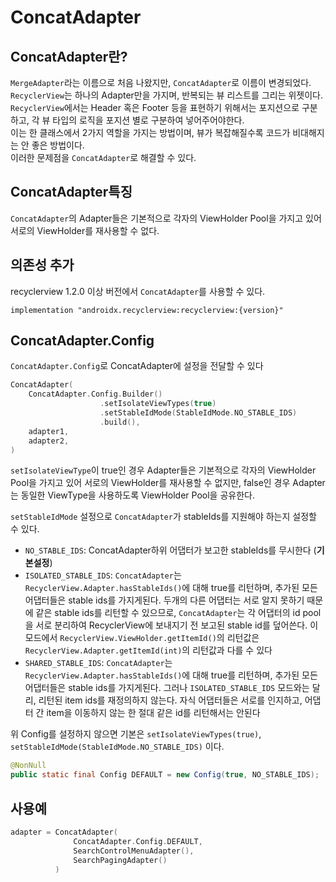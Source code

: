 # ConcatAdapter

## ConcatAdapter란?
`MergeAdapter`라는 이름으로 처음 나왔지만, `ConcatAdapter`로 이름이 변경되었다.  
`RecyclerView`는 하나의 Adapter만을 가지며, 반복되는 뷰 리스트를 그리는 위젯이다.  
`RecyclerView`에서는 Header 혹은 Footer 등을 표현하기 위해서는 포지션으로 구분하고, 각 뷰 타입의 로직을 포지션 별로 구분하여 넣어주어야한다.   
이는 한 클래스에서 2가지 역할을 가지는 방법이며, 뷰가 복잡해질수록 코드가 비대해지는 안 좋은 방법이다.  
이러한 문제점을 `ConcatAdapter`로 해결할 수 있다.  

## ConcatAdapter특징
`ConcatAdapter`의 Adapter들은 기본적으로 각자의 ViewHolder Pool을 가지고 있어 서로의 ViewHolder를 재사용할 수 없다.

## 의존성 추가
recyclerview 1.2.0 이상 버전에서 `ConcatAdapter`를 사용할 수 있다.
```
implementation "androidx.recyclerview:recyclerview:{version}"
```

## ConcatAdapter.Config
`ConcatAdapter.Config`로 ConcatAdapter에 설정을 전달할 수 있다

```kotlin
ConcatAdapter(
    ConcatAdapter.Config.Builder()
                    .setIsolateViewTypes(true)
                    .setStableIdMode(StableIdMode.NO_STABLE_IDS)
                    .build(),
    adapter1,
    adapter2,
)
```

`setIsolateViewType`이 true인 경우 Adapter들은 기본적으로 각자의 ViewHolder Pool을 가지고 있어 서로의 ViewHolder를 재사용할 수 없지만, false인 경우 Adapter는 동일한 ViewType을 사용하도록 ViewHolder Pool을 공유한다.  

`setStableIdMode` 설정으로 `ConcatAdapter`가 stableIds를 지원해야 하는지 설정할 수 있다.  
- `NO_STABLE_IDS`: ConcatAdapter하위 어댑터가 보고한 stableIds를 무시한다 (**기본설정**)
- `ISOLATED_STABLE_IDS`: `ConcatAdapter`는 `RecyclerView.Adapter.hasStableIds()`에 대해 true를 리턴하며, 추가된 모든 어댑터들은 stable ids를 가지게된다. 두개의 다른 어댑터는 서로 알지 못하기 때문에 같은 stable ids를 리턴할 수 있으므로, `ConcatAdapter`는 각 어댑터의 id pool 을 서로 분리하여 RecyclerView에 보내지기 전 보고된 stable id를 덮어쓴다. 이 모드에서 `RecyclerView.ViewHolder.getItemId()`의 리턴값은 `RecyclerView.Adapter.getItemId(int)`의 리턴값과 다를 수 있다
- `SHARED_STABLE_IDS`: `ConcatAdapter`는 `RecyclerView.Adapter.hasStableIds()`에 대해 true를 리턴하며, 추가된 모든 어댑터들은 stable ids를 가지게된다. 그러나 `ISOLATED_STABLE_IDS` 모드와는 달리, 리턴된 item ids를 재정의하지 않는다. 자식 어댑터들은 서로를 인지하고, 어댑터 간 item을 이동하지 않는 한 절대 같은 id를 리턴해서는 안된다


위 Config를 설정하지 않으면 기본은 `setIsolateViewTypes(true)`, `setStableIdMode(StableIdMode.NO_STABLE_IDS)` 이다.
```java
@NonNull
public static final Config DEFAULT = new Config(true, NO_STABLE_IDS);
```


## 사용예
```kotlin
adapter = ConcatAdapter(
              ConcatAdapter.Config.DEFAULT,
              SearchControlMenuAdapter(),
              SearchPagingAdapter()
          )
```

